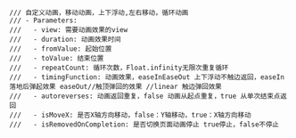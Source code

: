     /// 自定义动画，移动动画，上下浮动,左右移动，循环动画
    /// - Parameters:
    ///   - view: 需要动画效果的view
    ///   - duration: 动画效果时间
    ///   - fromValue: 起始位置
    ///   - toValue: 结束位置
    ///   - repeatCount: 循环次数，Float.infinity无限次重复循环
    ///   - timingFunction: 动画效果，easeInEaseOut 上下浮动不触边返回，easeIn 落地后弹起效果 easeOut//触顶弹回的效果 //linear 触边弹回效果
    ///   - autoreverses: 动画返回重复，false 动画从起点重复，true 从单次结束点返回
    ///   - isMoveX: 是否X轴方向移动，false：Y轴移动，true：X轴方向移动
    ///   - isRemovedOnCompletion: 是否切换页面动画停止 true停止，false不停止
